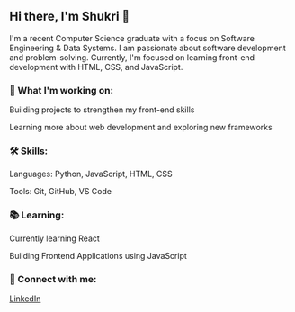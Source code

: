 ## Hi there, I'm Shukri 👋

I'm a recent Computer Science graduate with a focus on Software Engineering & Data Systems. I am passionate about software development and problem-solving. Currently, I'm focused on learning front-end development with HTML, CSS, and JavaScript.

### 🚀 What I'm working on:
Building projects to strengthen my front-end skills

Learning more about web development and exploring new frameworks

### 🛠️ Skills:
Languages: Python, JavaScript, HTML, CSS

Tools: Git, GitHub, VS Code

### 📚 Learning:
Currently learning React

Building Frontend Applications using JavaScript

### 🔗 Connect with me:

[LinkedIn](https://www.linkedin.com/in/shukri-isse/)

<!--[Github](https://github.com/shukri-isse) -->

<!--[Portfolio](https://github.com/shukri-isse) -->



<!--Personal Website/Portfolio -->

<!--
**shukri-isse/shukri-isse** is a ✨ _special_ ✨ repository because its `README.md` (this file) appears on your GitHub profile.

Here are some ideas to get you started:

- 🔭 I’m currently working on ...
- 🌱 I’m currently learning ...
- 👯 I’m looking to collaborate on ...
- 🤔 I’m looking for help with ...
- 💬 Ask me about ...
- 📫 How to reach me: ...
- 😄 Pronouns: ...
- ⚡ Fun fact: ...
-->
